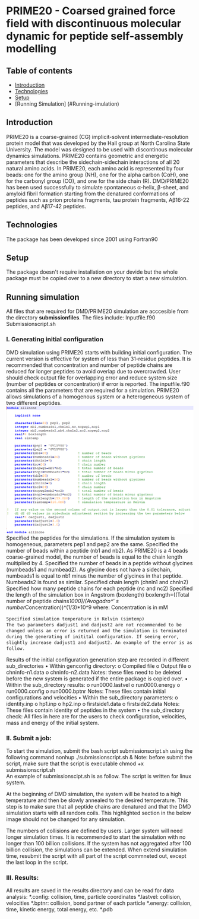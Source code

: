 # PRIME20 - Coarsed grained force field with discontinuous molecular dynamic for peptide self-assembly modelling 
## Table of contents
* [Introduction](#introduction)
* [Technologies](#technologies)
* [Setup](#setup)
* [Running Simulation] (#Running-imulation)
## Introduction
PRIME20 is a coarse-grained (CG) implicit-solvent intermediate-resolution protein model that was developed by the Hall group at North Carolina State University. The model was designed to be used with discontinous molecular dynamics simulations. PRIME20 contains geometric and energetic parameters that describe the sidechain-sidechain interactions of all 20 natural amino acids. In PRIME20, each amino acid is represented by four beads: one for the amino group (NH), one for the alpha carbon (CαH), one for the carbonyl group (CO), and one for the side chain (R). DMD/PRIME20 has been used successfully to simulate spontaneous α-helix, β-sheet, and amyloid fibril formation starting from the denatured conformations of peptides such as prion proteins fragments, tau protein fragments, Aβ16-22 peptides, and  Aβ17-42 peptides.
## Technologies
The package has been developed since 2001 using Fortran90
## Setup
The package doesn't require installation on your devide but the whole package must be copied over to a new directory to start a new simulation.
## Running simulation
All files that are required for DMD/PRIME20 simulation are acccesible from the directory **submissionfiles**. The files include:
	Inputfile.f90
	Submissionscript.sh
### I.	Generating initial configuration
DMD simulation using PRIME20 starts with building initial configuration. The current version is effective for system of less than 31-residue peptides. It is recommended that concentration and number of peptide chains are reduced for longer peptides to avoid overlap due to overcrowded. User should check output file for overlapping error and reduce system size (number of peptides or concentration) if error is reported.
The inputfile.f90 contains all the parameters that are required for a simulation. PRIME20 allows simulations of a homogenous system or a heterogeneous system of two different peptides. 
 ![Temp Doc/images/initial_allinone.png](https://github.com/CarolHall-NCSU-CBE/Serial-DMD-PRIME20/blob/45eb102c71d57b322d413f7297eed412a19df235/Temp%20Doc/images/initial_allinone.png)
	Specified the peptides for the simulations. If the simulation system is homogeneous, parameters pep1 and pep2 are the same. 
	Specified the number of beads within a peptide (nb1 and nb2). As PRIME20 is a 4 beads coarse-grained model, the number of beads is equal to the chain length multiplied by 4.
	Specified the number of beads in a peptide without glycines (numbeads1 and numbead2). As glycine does not have a sidechain, numbeads1 is equal to nb1 minus the number of glycines in that peptide. Numbeads2 is found as similar.
	Specified chain length (chnln1 and chnln2)
	Specified how many peptide chains for each peptide (nc and nc2) 
	Specified the length of the simulation box in Angstrom (boxlength)
boxlength=((Total number of peptide chains*1000)/(Avogadro^' s number*Concentration))^(1/3)*10^9
where: Concentration is in mM

	Specified simulation temperature in Kelvin (simtemp)
	The two parameters dadjust1 and dadjust2 are not recommended to be changed unless an error is returned and the simulation is terminated during the generating of initital configuration. If seeing error, slightly increase dadjust1 and dadjust2. An example of the error is as follow.
 
Results of the initial configuration generation step are recorded in different sub_directories
•	Within genconfig directory:
o	Compiled file
o	Output file
o	chninfo-n1.data
o	chninfo-n2.data
Notes: these files need to be deleted before the new system is generated if the entire package is copied over.
•	Within the sub_directory results:
o	run0000.lastvel
o	run0000.energy
o	run0000.config
o	run0000.bptnr
Notes: These files contain initial configurations and velocities
•	Within the sub_directory parameters:
o	identity.inp
o	hp1.inp
o	hp2.inp
o	firstside1.data
o	firstside2.data
Notes: These files contain identity of peptides in the system
•	the sub_directory check: All files in here are for the users to check configuration, velocities, mass and energy of the initial system.


### II. Submit a job:
To start the simulation, submit the bash script submissionscript.sh using the following command
	nonhup ./submissionscript.sh &
Note: before submit the script, make sure that the script is executable chmod +x submissionscript.sh\
An example of submissionscipt.sh is as follow. The script is written for linux system.
 
At the beginning of DMD simulation, the system will be heated to a high temperature and then be slowly annealed to the desired temperature. This step is to make sure that all peptide chains are denatured and that the DMD simulation starts with all random coils. This highlighted section in the below image should not be changed for any simulation.
 
The numbers of collisions are defined by users. Larger system will need longer simulation times. It is recommended to start the simulation with no longer than 100 billion collisions. If the system has not aggregated after 100 billion collision, the simulations can be extended. When extend simulation time, resubmit the script with all part of the script commneted out, except the last loop in the script.



### III. Results:
All results are saved in the results directory and can be read for data analysis:
	*.config: collision, time, particle coordinates
	*.lastvel: collision, velocities 
	*.bptnr: collision, bond partner of each particle
	*.energy: collision, time, kinetic energy, total energy, etc.
	*.pdb

